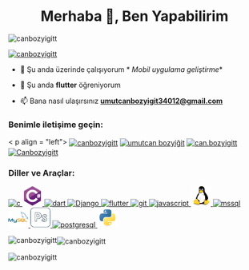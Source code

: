 <h1 align="center">Merhaba 👋, Ben Yapabilirim</h1>
<p align="left"> <img src="https://komarev.com/ghpvc/?username=canbozyigitt&label=Profile%20views&color =0e75b6&style=flat" alt = "canbozyigitt" /> </p>

<p align = "left"> <a href = "https://twitter.com/canbozyigitt" target = "blank"><img src = " https://img.shields.io/twitter/follow/canbozyigitt?logo=twitter&style=for-the-badge" alt="canbozyigitt" /></a> </p>

- 🔭 Şu anda üzerinde çalışıyorum * *Mobil uygulama geliştirme**

- 🌱 Şu anda **flutter** öğreniyorum

- 📫 Bana nasıl ulaşırsınız **umutcanbozyigit34012@gmail.com**

<h3 align="left">Benimle iletişime geçin:</h3>
< p align = "left">
<a href = "https://twitter.com/canbozyigitt" target = "blank"><img align = "center" src = "https://raw.githubusercontent.com/rahuldkjain/ github-profile-readme-generator/master/src/images/icons/Social/twitter.svg" alt = "canbozyigitt" height = "30" genişlik = "40" /></a>
<a href = "https: //linkedin.com/in/umutcan bozyiğit" target = "blank"><img align = "center" src = "https://raw.githubusercontent.com/rahuldkjain/github-profile-readme-generator/master/src /images/icons/Social/linked-in-alt.svg" alt = "umutcan bozyiğit" height = "30" genişlik = "40" /></a>
<a href = "https://instagram.com/ can.bozyigitt" target = "boş"><img align = "center" src = "https://raw.githubusercontent.com/rahuldkjain/github-profile-readme-generator/master/src/images/icons/Social/ instagram.svg" alt = "can.bozyigitt" height = "30" genişlik = "40" /></a>
<a href = "https://discord.gg/Canbozyigitt" target = "boş"><img align = "center" src = "https://raw.githubusercontent.com/rahuldkjain/github-profile-readme-generator/master/src/images/icons/Social/discord.svg" alt = "Canbozyigitt" height = " 30" width="40" /></a>
</p>

<h3 align="left">Diller ve Araçlar:</h3>
<p align = "left"> <a href = "https://www.cprogramming.com/" target = "_blank" rel = "noreferrer"> <img src = "https://raw.githubusercontent.com/ devicons/devicon/master/icons/c/c-original.svg" alt = "c" width = "40" height = "40"/> </a> <a href = "https://www.w3schools. com/cs/" target = "_blank" rel = "noreferrer"> <img src = "https://raw.githubusercontent.com/devicons/devicon/master/icons/csharp/csharp-original.svg" alt = " csharp" width = "40" height = "40"/> </a> <a href = "https://dart.dev" target = "_blank" rel = "noreferrer"> <img src = "https:/ /www.vectorlogo.zone/logos/dartlang/dartlang-icon.svg" alt = "dart" width = "40" height = "40"/> </a> <a href = "https://www.djangoproject .com/" target = "_blank" rel = "noreferrer"> <img src = "https://cdn.worldvectorlogo.com/logos/django.svg" alt = "Django" width = "40" height = "40 "/> </a> <a href = "https://flutter.dev" target = "_blank" rel = "noreferrer"> <img src = "https://www.vectorlogo.zone/logos/flutterio/ flutterio-icon.svg" alt = "flutter" width = "40" height = "40"/> </a> <a href = "https://git-scm.com/" target = "_blank" rel= "noreferrer"> <img src = "https://www.vectorlogo.zone/logos/git-scm/git-scm-icon.svg" alt = "git" width = "40" height = "40"/> </a> <a href = "https://developer.mozilla.org/en-US/docs/Web/JavaScript" target = "_blank" rel = "noreferrer"> <img src = "https://raw .githubusercontent.com/devicons/devicon/master/icons/javascript/javascript-original.svg" alt = "javascript" width = "40" height = "40"/> </a> <a href = "https:/ /www.linux.org/" target = "_blank" rel = "noreferrer"> <img src = "https://raw.githubusercontent.com/devicons/devicon/master/icons/linux/linux-original.svg" alt = "linux" width = "40" height = "40"/> </a> <a href = "https://www.microsoft.com/en-us/sql-server" target = "_blank" rel ="noreferrer"> <img src = "https://www.svgrepo.com/show/303229/microsoft-sql-server-logo.svg" alt = "mssql" width = "40" height = "40"/ > </a> <a href="https://www.mysql.com/" target = "_blank" rel = "noreferrer"> <img src = "https://raw.githubusercontent.com/devicons/devicon/master/icons/mysql/mysql-original-wordmark.svg" alt = " mysql" width = "40" height = "40"/> </a> <a href = "https://www.photoshop.com/en" target = "_blank" rel = "noreferrer"> <img src= "https://raw.githubusercontent.com/devicons/devicon/master/icons/photoshop/photoshop-line.svg" alt = "photoshop" width = "40" height = "40"/> </a> <a href = "https://www.postgresql.org" target = "_blank" rel = "noreferrer"> <img src = "https://raw.githubusercontent.com/devicons/devicon/master/icons/postgresql/postgresql -original-wordmark.svg" alt = "postgresql" width = "40" height = "40"/> </a> <a href = "https://www.python.org" target = "_blank" rel= "noreferrer"> <img src = "https://raw.githubusercontent.com/devicons/devicon/master/icons/python/python-original.svg" alt = "python" width = "40" height = "40" /> </a> </p>

<p><img align = "left" src = "https://github-readme-stats.vercel.app/api/top-langs?username=canbozyigitt&show_icons=true&locale=en&layout=compact" alt = "canbozyigitt" /> </p>

<p> <img align = "center" src = "https://github-readme-stats.vercel.app/api?username=canbozyigitt&show_icons=true&locale=en" alt = "canbozyigitt" /> </p>

<p><img align = "center" src = "https://github-readme-streak-stats.herokuapp.com/?user=canbozyigitt&" alt = "canbozyigitt" /></p>
